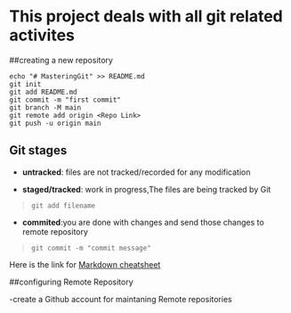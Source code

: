 # This project deals with all git related activites

##creating a new repository
```
echo "# MasteringGit" >> README.md
git init
git add README.md
git commit -m "first commit"
git branch -M main
git remote add origin <Repo Link>
git push -u origin main
```

## Git stages

- **untracked**: files are not tracked/recorded for any modification

- **staged/tracked**: work in progress,The files are being tracked by Git

>`git add filename`

- **commited**:you are done with changes and send those changes to remote repository

>`git commit -m "commit message"`

Here is the link for [Markdown cheatsheet](https://www.markdownguide.org/cheat-sheet/)

##configuring Remote Repository

-create a Github account for maintaning Remote repositories

